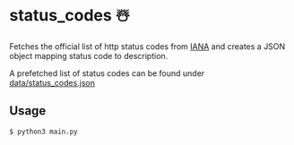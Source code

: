 # status_codes ☃️

Fetches the official list of http status codes from [IANA](https://www.iana.org/assignments/http-status-codes/http-status-codes.xml) and creates a JSON object mapping status code to description.

A prefetched list of status codes can be found under [data/status_codes.json](data/status_codes.json)

## Usage
```bash
$ python3 main.py
```
